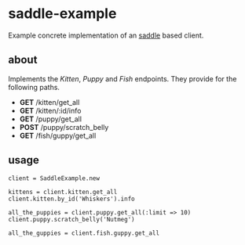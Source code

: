 # saddle-example

Example concrete implementation of an [saddle](https://github.com/mLewisLogic/saddle) based client.

## about

Implements the _Kitten_, _Puppy_ and _Fish_ endpoints. They provide for the following paths.
* **GET**  /kitten/get_all
* **GET**  /kitten/:id/info
* **GET**  /puppy/get_all
* **POST** /puppy/scratch_belly
* **GET**  /fish/guppy/get_all


## usage

    client = SaddleExample.new

    kittens = client.kitten.get_all
    client.kitten.by_id('Whiskers').info

    all_the_puppies = client.puppy.get_all(:limit => 10)
    client.puppy.scratch_belly('Nutmeg')

    all_the_guppies = client.fish.guppy.get_all

